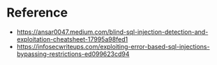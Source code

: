 # Reference

- <https://ansar0047.medium.com/blind-sql-injection-detection-and-exploitation-cheatsheet-17995a98fed1>
- <https://infosecwriteups.com/exploiting-error-based-sql-injections-bypassing-restrictions-ed099623cd94> 